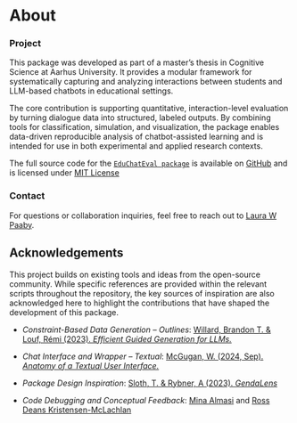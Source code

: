 # About

### Project
This package was developed as part of a master’s thesis in Cognitive Science at Aarhus University. It provides a modular framework for systematically capturing and analyzing interactions between students and LLM-based chatbots in educational settings.

The core contribution is supporting quantitative, interaction-level evaluation by turning dialogue data into structured, labeled outputs. By combining tools for classification, simulation, and visualization, the package enables data-driven reproducible analysis of chatbot-assisted learning and is intended for use in both experimental and applied research contexts.


The full source code for the [`EduChatEval package`](https://pypi.org/project/educhateval/) is available on [GitHub](https://github.com/laurawpaaby/EduChatEval/tree/main) and is licensed under [MIT License](https://github.com/laurawpaaby/EduChatEval/blob/main/LICENSE)


### Contact
For questions or collaboration inquiries, feel free to reach out to [Laura W Paaby](mailto:laurapaaby18@gmail.com).


## Acknowledgements

This project builds on existing tools and ideas from the open-source community. While specific references are provided within the relevant scripts throughout the repository, the key sources of inspiration are also acknowledged here to highlight the contributions that have shaped the development of this package.

- *Constraint-Based Data Generation – Outlines*: [Willard, Brandon T. & Louf, Rémi (2023). *Efficient Guided Generation for LLMs.*](https://arxiv.org/abs/2307.09702) 

- *Chat Interface and Wrapper – Textual*: [McGugan, W. (2024, Sep). *Anatomy of a Textual User Interface.*](https://textual.textualize.io/blog/2024/09/15/anatomy-of-a-textual-user-interface/#were-in-the-pipe-five-by-five)

- *Package Design Inspiration*: [Sloth, T. & Rybner, A (2023). *GendaLens*](https://github.com/DaDebias/genda-lens)  

- *Code Debugging and Conceptual Feedback*:
  [Mina Almasi](https://pure.au.dk/portal/da/persons/mina%40cc.au.dk) and [Ross Deans Kristensen-McLachlan](https://pure.au.dk/portal/da/persons/rdkm%40cc.au.dk)

